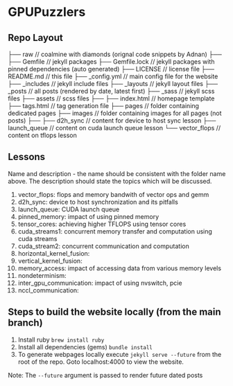 # GPUPuzzlers

## Repo Layout

├── raw                   // coalmine with diamonds (orignal code snippets by Adnan)
├──
├── Gemfile               // jekyll packages
├── Gemfile.lock          // jekyll packages with pinned dependencies (auto generated)
├── LICENSE               // license file
├── README.md             // this file
├── _config.yml           // main config file for the website
├── _includes             // jekyll include files
├── _layouts              // jekyll layout files
├── _posts                // all posts (rendered by date, latest first)
├── _sass                 // jekyll scss files
├── assets                // scss files
├──
├── index.html            // homepage template
├── tags.html             // tag generation file
├── pages                 // folder containing dedicated pages
├── images                // folder containing images for all pages (not posts)
├──
├── d2h_sync              // content for device to host sync lesson
├── launch_queue          // content on cuda launch queue lesson
└── vector_flops          // content on tflops lesson


## Lessons

Name and description - the name should be consistent with the folder name above. The description
should state the topics which will be discussed.

1. vector_flops:  flops and memory bandwith of vector ops and gemm
1. d2h_sync: device to host synchronization and its pitfalls
1. launch_queue: CUDA launch queue
1. pinned_memory: impact of using pinned memory
1. tensor_cores: achieving higher TFLOPS using tensor cores
1. cuda_streams1: concurrent memory transfer and computation using cuda streams
1. cuda_stream2: concurrent communication and computation
1. horizontal_kernel_fusion:
1. vertical_kernel_fusion:
1. memory_access: impact of accessing data from various memory levels
1. nondeterminism:
1. inter_gpu_communication: impact of using nvswitch, pcie
1. nccl_communication:


## Steps to build the website locally (from the main branch)

1. Install ruby `brew install ruby`
1. Install all dependencies (gems) `bundle install`
1. To generate webpages locally execute `jekyll serve --future` from the root of the repo. Goto
   localhost:4000 to view the website.

Note: The `--future` argument is passed to render future dated posts
